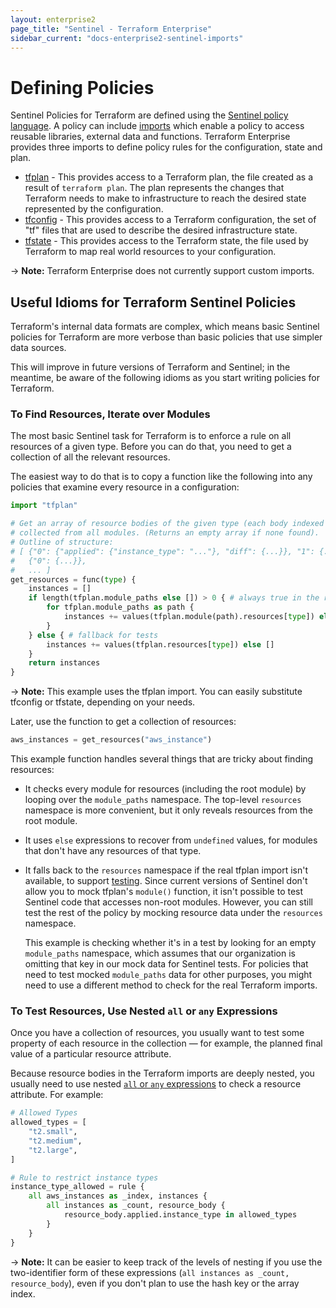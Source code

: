 ```yaml
---
layout: enterprise2
page_title: "Sentinel - Terraform Enterprise"
sidebar_current: "docs-enterprise2-sentinel-imports"
---
```


# Defining Policies

Sentinel Policies for Terraform are defined using the [Sentinel policy
language](https://docs.hashicorp.com/sentinel/language/). A policy can include
[imports](https://docs.hashicorp.com/sentinel/concepts/imports) which enable a
policy to access reusable libraries, external data and functions. Terraform
Enterprise provides three imports to define policy rules for the configuration,
state and plan.

- [tfplan](./tfplan.html) - This provides access to a Terraform plan, the file created as a result of `terraform plan`.  The plan represents the changes that Terraform needs to make to infrastructure to reach the desired state represented by the configuration.
- [tfconfig](./tfconfig.html) - This provides access to a Terraform configuration, the set of "tf" files that are used to describe the desired infrastructure state.
- [tfstate](./tfstate.html) - This provides access to the Terraform state, the file used by Terraform to map real world resources to your configuration.

-> **Note:** Terraform Enterprise does not currently support custom imports.

## Useful Idioms for Terraform Sentinel Policies

Terraform's internal data formats are complex, which means basic Sentinel policies for Terraform are more verbose than basic policies that use simpler data sources.

This will improve in future versions of Terraform and Sentinel; in the meantime, be aware of the following idioms as you start writing policies for Terraform.

### To Find Resources, Iterate over Modules

The most basic Sentinel task for Terraform is to enforce a rule on all resources of a given type. Before you can do that, you need to get a collection of all the relevant resources.

The easiest way to do that is to copy a function like the following into any policies that examine every resource in a configuration:

```python
import "tfplan"

# Get an array of resource bodies of the given type (each body indexed by count),
# collected from all modules. (Returns an empty array if none found).
# Outline of structure:
# [ {"0": {"applied": {"instance_type": "..."}, "diff": {...}}, "1": {...}},
#   {"0": {...}},
#   ... ]
get_resources = func(type) {
    instances = []
    if length(tfplan.module_paths else []) > 0 { # always true in the real tfplan import
        for tfplan.module_paths as path {
            instances += values(tfplan.module(path).resources[type]) else []
        }
    } else { # fallback for tests
        instances += values(tfplan.resources[type]) else []
    }
    return instances
}
```

-> **Note:** This example uses the tfplan import. You can easily substitute tfconfig or tfstate, depending on your needs.

Later, use the function to get a collection of resources:

```python
aws_instances = get_resources("aws_instance")
```

This example function handles several things that are tricky about finding resources:

- It checks every module for resources (including the root module) by looping over the `module_paths` namespace. The top-level `resources` namespace is more convenient, but it only reveals resources from the root module.
- It uses `else` expressions to recover from `undefined` values, for modules that don't have any resources of that type.
- It falls back to the `resources` namespace if the real tfplan import isn't available, to support [testing](https://docs.hashicorp.com/sentinel/writing/testing). Since current versions of Sentinel don't allow you to mock tfplan's `module()` function, it isn't possible to test Sentinel code that accesses non-root modules. However, you can still test the rest of the policy by mocking resource data under the `resources` namespace.

    This example is checking whether it's in a test by looking for an empty `module_paths` namespace, which assumes that our organization is omitting that key in our mock data for Sentinel tests. For policies that need to test mocked `module_paths` data for other purposes, you might need to use a different method to check for the real Terraform imports.

### To Test Resources, Use Nested `all` or `any` Expressions

Once you have a collection of resources, you usually want to test some property of each resource in the collection — for example, the planned final value of a particular resource attribute.

Because resource bodies in the Terraform imports are deeply nested, you usually need to use nested [`all` or `any` expressions](https://docs.hashicorp.com/sentinel/language/boolexpr#any-all-expressions) to check a resource attribute. For example:

```python
# Allowed Types
allowed_types = [
    "t2.small",
    "t2.medium",
    "t2.large",
]

# Rule to restrict instance types
instance_type_allowed = rule {
    all aws_instances as _index, instances {
        all instances as _count, resource_body {
            resource_body.applied.instance_type in allowed_types
        }
    }
}
```

-> **Note:** It can be easier to keep track of the levels of nesting if you use the two-identifier form of these expressions (`all instances as _count, resource_body`), even if you don't plan to use the hash key or the array index.
